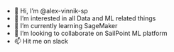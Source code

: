 - 👋 Hi, I’m @alex-vinnik-sp
- 👀 I’m interested in all Data and ML related things
- 🌱 I’m currently learning SageMaker
- 💞️ I’m looking to collaborate on SailPoint ML platform
- 📫 Hit me on slack
